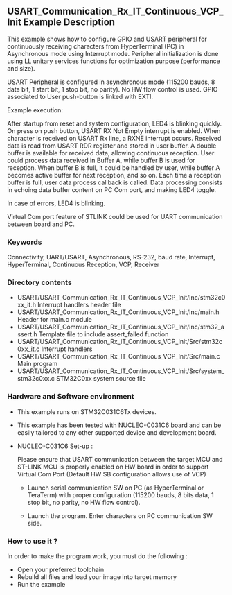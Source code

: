 ## <b>USART_Communication_Rx_IT_Continuous_VCP_Init Example Description</b>

This example shows how to configure GPIO and USART peripheral for continuously receiving characters
from HyperTerminal (PC) in Asynchronous mode using Interrupt mode. Peripheral initialization is
done using LL unitary services functions for optimization purpose (performance and size).

USART Peripheral is configured in asynchronous mode (115200 bauds, 8 data bit, 1 start bit, 1 stop bit, no parity).
No HW flow control is used.
GPIO associated to User push-button is linked with EXTI.

Example execution:

After startup from reset and system configuration, LED4 is blinking quickly.
On press on push button, USART RX Not Empty interrupt is enabled.
When character is received on USART Rx line, a RXNE interrupt occurs.
Received data is read from USART RDR register and stored in user buffer.
A double buffer is available for received data, allowing continuous reception.
User could process data received in Buffer A, while buffer B is used for reception.
When buffer B is full, it could be handled by user, while buffer A becomes active buffer for next reception, and so on.
Each time a reception buffer is full, user data process callback is called.
Data processing consists in echoing data buffer content on PC Com port, and making LED4 toggle.

In case of errors, LED4 is blinking.

Virtual Com port feature of STLINK could be used for UART communication between board and PC.

### <b>Keywords</b>

Connectivity, UART/USART, Asynchronous, RS-232, baud rate, Interrupt, HyperTerminal, Continuous Reception, VCP,
Receiver

### <b>Directory contents</b>

  - USART/USART_Communication_Rx_IT_Continuous_VCP_Init/Inc/stm32c0xx_it.h          Interrupt handlers header file
  - USART/USART_Communication_Rx_IT_Continuous_VCP_Init/Inc/main.h                  Header for main.c module
  - USART/USART_Communication_Rx_IT_Continuous_VCP_Init/Inc/stm32_assert.h          Template file to include assert_failed function
  - USART/USART_Communication_Rx_IT_Continuous_VCP_Init/Src/stm32c0xx_it.c          Interrupt handlers
  - USART/USART_Communication_Rx_IT_Continuous_VCP_Init/Src/main.c                  Main program
  - USART/USART_Communication_Rx_IT_Continuous_VCP_Init/Src/system_stm32c0xx.c      STM32C0xx system source file


### <b>Hardware and Software environment</b>

  - This example runs on STM32C031C6Tx devices.

  - This example has been tested with NUCLEO-C031C6 board and can be
    easily tailored to any other supported device and development board.

  - NUCLEO-C031C6 Set-up :

    Please ensure that USART communication between the target MCU and ST-LINK MCU is properly enabled
	on HW board in order to support Virtual Com Port (Default HW SB configuration allows use of VCP)

     - Launch serial communication SW on PC (as HyperTerminal or TeraTerm) with proper configuration
       (115200 bauds, 8 bits data, 1 stop bit, no parity, no HW flow control).

     - Launch the program. Enter characters on PC communication SW side.

### <b>How to use it ?</b>

In order to make the program work, you must do the following :

 - Open your preferred toolchain
 - Rebuild all files and load your image into target memory
 - Run the example
